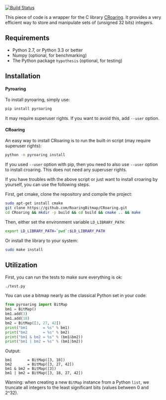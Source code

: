 [![Build Status](https://travis-ci.org/Ezibenroc/PyRoaringBitMap.svg?branch=master)](https://travis-ci.org/Ezibenroc/PyRoaringBitMap)

This piece of code is a wrapper for the C library [CRoaring](https://github.com/RoaringBitmap/CRoaring).
It provides a very efficient way to store and manipulate sets of (unsigned 32 bits) integers.

## Requirements

- Python 2.7, or Python 3.3 or better
- Numpy (optional, for benchmarking)
- The Python package ``hypothesis`` (optional, for testing)

## Installation

#### Pyroaring

To install pyroaring, simply use:
```bash
pip install pyroaring
```

It may require superuser rights. If you want to avoid this, add `--user` option.

#### CRoaring

An easy way to install CRoaring is to run the built-in script (may require superuser rights):
```bash
python -m pyroaring install
```

If you used `--user` option with pip, then you need to also use `--user` option to install croaring. This does not need any superuser rights.

If you have troubles with the above script or just want to install croaring by yourself, you can use the following steps.

First, get cmake, clone the repository and compile the project:
```bash
sudo apt-get install cmake
git clone https://github.com/RoaringBitmap/CRoaring.git
cd CRoaring && mkdir -p build && cd build && cmake .. && make
```

Then, either set the environment variable `LD_LIBRARY_PATH`:
```bash
export LD_LIBRARY_PATH=`pwd`:$LD_LIBRARY_PATH
```

Or install the library to your system:
```bash
sudo make install
```

## Utilization

First, you can run the tests to make sure everything is ok:
```bash
./test.py
```

You can use a bitmap nearly as the classical Python set in your code:
```python
from pyroaring import BitMap
bm1 = BitMap()
bm1.add(3)
bm1.add(18)
bm2 = BitMap([3, 27, 42])
print("bm1       = %s" % bm1)
print("bm2       = %s" % bm2)
print("bm1 & bm2 = %s" % (bm1&bm2))
print("bm1 | bm2 = %s" % (bm1|bm2))
```

Output:
```
bm1       = BitMap([3, 18])
bm2       = BitMap([3, 27, 42])
bm1 & bm2 = BitMap([3])
bm1 | bm2 = BitMap([3, 18, 27, 42])
```
Warning: when creating a new `BitMap` instance from a Python `list`, we truncate all integers to the least significant bits (values between 0 and 2^32).

